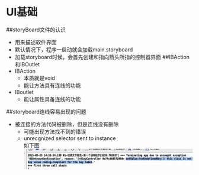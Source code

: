 # UI基础
##storyBoard文件的认识
- 用来描述软件界面
- 默认情况下，程序一启动就会加载main.storyboard
- 加载storyboard时候，会首先创建和指向箭头所指的控制器界面
##IBAction和IBOutlet
- IBAction
  - 本质就是void
  - 能让方法具有连线的功能
 - IBoutlet
   - 能让属性具备连线的功能  

##storyboard连线容易出现的问题
- 被连接的方法代码被删除，但是连线没有删除
  - 可能出现方法找不到的错误
  - unrecgnized selector sent to instance  
如下图
![错误](st_err.png)



